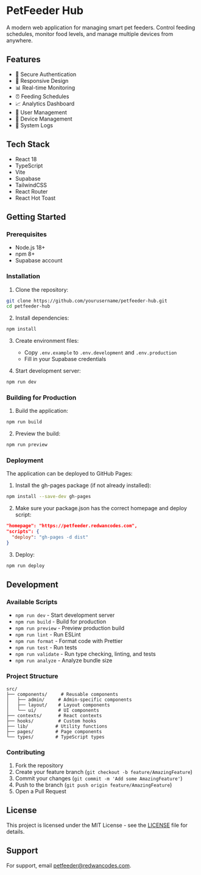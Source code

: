 # PetFeeder Hub

A modern web application for managing smart pet feeders. Control feeding schedules, monitor food levels, and manage multiple devices from anywhere.

## Features

- 🔐 Secure Authentication
- 📱 Responsive Design
- 📊 Real-time Monitoring
- ⏰ Feeding Schedules
- 📈 Analytics Dashboard
- 👥 User Management
- 🤖 Device Management
- 📝 System Logs

## Tech Stack

- React 18
- TypeScript
- Vite
- Supabase
- TailwindCSS
- React Router
- React Hot Toast

## Getting Started

### Prerequisites

- Node.js 18+
- npm 8+
- Supabase account

### Installation

1. Clone the repository:
```bash
git clone https://github.com/yourusername/petfeeder-hub.git
cd petfeeder-hub
```

2. Install dependencies:
```bash
npm install
```

3. Create environment files:
   - Copy `.env.example` to `.env.development` and `.env.production`
   - Fill in your Supabase credentials

4. Start development server:
```bash
npm run dev
```

### Building for Production

1. Build the application:
```bash
npm run build
```

2. Preview the build:
```bash
npm run preview
```

### Deployment

The application can be deployed to GitHub Pages:

1. Install the gh-pages package (if not already installed):
```bash
npm install --save-dev gh-pages
```

2. Make sure your package.json has the correct homepage and deploy script:
```json
"homepage": "https://petfeeder.redwancodes.com",
"scripts": {
  "deploy": "gh-pages -d dist"
}
```

3. Deploy:
```bash
npm run deploy
```

## Development

### Available Scripts

- `npm run dev` - Start development server
- `npm run build` - Build for production
- `npm run preview` - Preview production build
- `npm run lint` - Run ESLint
- `npm run format` - Format code with Prettier
- `npm run test` - Run tests
- `npm run validate` - Run type checking, linting, and tests
- `npm run analyze` - Analyze bundle size

### Project Structure

```
src/
├── components/     # Reusable components
│   ├── admin/     # Admin-specific components
│   ├── layout/    # Layout components
│   └── ui/        # UI components
├── contexts/      # React contexts
├── hooks/         # Custom hooks
├── lib/          # Utility functions
├── pages/        # Page components
└── types/        # TypeScript types
```

### Contributing

1. Fork the repository
2. Create your feature branch (`git checkout -b feature/AmazingFeature`)
3. Commit your changes (`git commit -m 'Add some AmazingFeature'`)
4. Push to the branch (`git push origin feature/AmazingFeature`)
5. Open a Pull Request

## License

This project is licensed under the MIT License - see the [LICENSE](LICENSE) file for details.

## Support

For support, email petfeeder@redwancodes.com.
